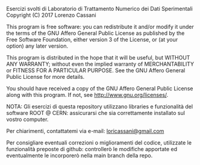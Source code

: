 Esercizi svolti di Laboratorio di Trattamento Numerico dei Dati Sperimentali Copyright (C) 2017 Lorenzo Cassani

This program is free software: you can redistribute it and/or modify it under the terms of the GNU Affero General Public License as published by the Free Software Foundation, either version 3 of the License, or (at your option) any later version.

This program is distributed in the hope that it will be useful, but WITHOUT ANY WARRANTY; without even the implied warranty of MERCHANTABILITY or FITNESS FOR A PARTICULAR PURPOSE. See the GNU Affero General Public License for more details.

You should have received a copy of the GNU Affero General Public License along with this program. If not, see http://www.gnu.org/licenses/.

NOTA: Gli esercizi di questa repository utilizzano libraries e funzionalità del software ROOT @ CERN: assicurarsi che sia correttamente installato sul vostro computer.

Per chiarimenti, contattatemi via e-mail: loricassani@gmail.com

Per consigliare eventuali correzioni o miglioramenti del codice, utilizzate le funzionalità preposte di github: controllerò le modifiche apportate ed eventualmente le incorporerò nella main branch della repo.
